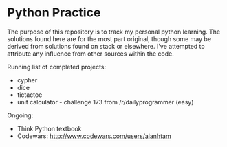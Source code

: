 Python Practice
==============

The purpose of this repository is to track my personal python learning. The solutions found here are for the most part original,
though some may be derived from solutions found on stack or elsewhere. I've attempted to attribute any influence from other
sources within the code.

Running list of completed projects:
* cypher
* dice
* tictactoe
* unit calculator - challenge 173 from /r/dailyprogrammer (easy)
 
Ongoing:
* Think Python textbook
* Codewars: http://www.codewars.com/users/alanhtam
